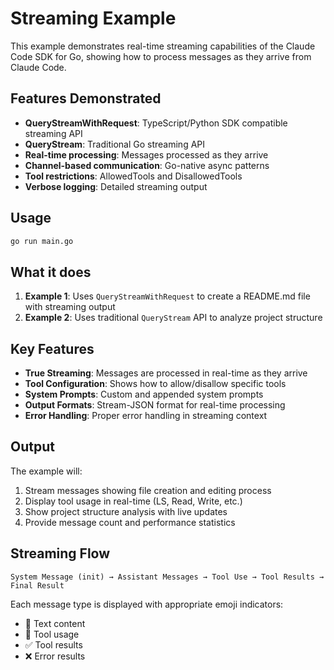 # Streaming Example

This example demonstrates real-time streaming capabilities of the Claude Code SDK for Go, showing how to process messages as they arrive from Claude Code.

## Features Demonstrated

- **QueryStreamWithRequest**: TypeScript/Python SDK compatible streaming API
- **QueryStream**: Traditional Go streaming API
- **Real-time processing**: Messages processed as they arrive
- **Channel-based communication**: Go-native async patterns
- **Tool restrictions**: AllowedTools and DisallowedTools
- **Verbose logging**: Detailed streaming output

## Usage

```bash
go run main.go
```

## What it does

1. **Example 1**: Uses `QueryStreamWithRequest` to create a README.md file with streaming output
2. **Example 2**: Uses traditional `QueryStream` API to analyze project structure

## Key Features

- **True Streaming**: Messages are processed in real-time as they arrive
- **Tool Configuration**: Shows how to allow/disallow specific tools
- **System Prompts**: Custom and appended system prompts
- **Output Formats**: Stream-JSON format for real-time processing
- **Error Handling**: Proper error handling in streaming context

## Output

The example will:
1. Stream messages showing file creation and editing process
2. Display tool usage in real-time (LS, Read, Write, etc.)
3. Show project structure analysis with live updates
4. Provide message count and performance statistics

## Streaming Flow

```
System Message (init) → Assistant Messages → Tool Use → Tool Results → Final Result
```

Each message type is displayed with appropriate emoji indicators:
- 📝 Text content
- 🔧 Tool usage
- ✅ Tool results
- ❌ Error results